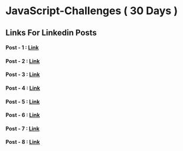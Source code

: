 # JavaScript-Challenges ( 30 Days )

## Links For Linkedin Posts 
#### Post - 1 : <a href = "https://www.linkedin.com/posts/veda-sri-varsha-kura_learntocode-30daysofcode-buildinpublic-activity-7279488926271074305-95gW?utm_source=share&utm_medium=member_desktop"> Link  </a>

#### Post - 2 : <a href = "https://www.linkedin.com/posts/veda-sri-varsha-kura_learntocode-30daysofcode-buildinpublic-activity-7279873942532603904-3IUU?utm_source=share&utm_medium=member_desktop"> Link </a>

#### Post - 3 : <a href = "https://www.linkedin.com/posts/veda-sri-varsha-kura_30daysofcode-codingcommunity-softwaredevelopment-activity-7280231532588421121-eo82?utm_source=share&utm_medium=member_desktop"> Link </a>

#### Post - 4 : <a href = "https://www.linkedin.com/posts/veda-sri-varsha-kura_30daysofcode-javascript-codingjourney-activity-7280586941719322624-qds2?utm_source=share&utm_medium=member_desktop "> Link </a>

#### Post - 5 : <a href = "https://www.linkedin.com/posts/veda-sri-varsha-kura_learntocode-30daysofcode-buildinpublic-activity-7281010059109613568-Qly4?utm_source=share&utm_medium=member_desktop" > Link </a>

#### Post - 6 : <a href= "https://www.linkedin.com/posts/veda-sri-varsha-kura_javascriptmastery-arraysinaction-codewithme-activity-7281300852504469504-SUsB?utm_source=share&utm_medium=member_desktop"> Link </a>

#### Post - 7 : <a href = "https://www.linkedin.com/posts/veda-sri-varsha-kura_learntocode-30daysofcode-buildinpublic-activity-7281663238625284096-pob_?utm_source=share&utm_medium=member_desktop"> Link </a>

#### Post - 8 : <a href = "https://www.linkedin.com/posts/veda-sri-varsha-kura_learntocode-30daysofcode-javascriptlearning-activity-7282025783668158464-i13Z?utm_source=share&utm_medium=member_desktop"> Link </a>
